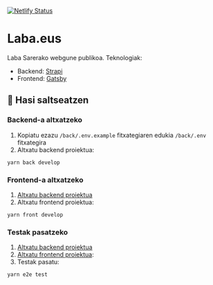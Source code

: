 [![Netlify Status](https://api.netlify.com/api/v1/badges/3e9ed70d-2f4b-4152-9aaf-1129570d01b4/deploy-status)](https://app.netlify.com/sites/laba-webgunea/deploys)

# Laba.eus

Laba Sarerako webgune publikoa. Teknologiak:

- Backend: [Strapi](https://strapi.io/resource-center)
- Frontend: [Gatsby](https://www.gatsbyjs.com/docs)

## 👀 Hasi saltseatzen

### Backend-a altxatzeko

1. Kopiatu ezazu `/back/.env.example` fitxategiaren edukia `/back/.env` fitxategira
2. Altxatu backend proiektua:

```
yarn back develop
```

### Frontend-a altxatzeko

1. [Altxatu backend proiektua](#backend-a-altxatzeko)
2. Altxatu frontend proiektua:

```
yarn front develop
```

### Testak pasatzeko

1. [Altxatu backend proiektua](#backend-a-altxatzeko)
2. [Altxatu frontend proiektua](#frontend-a-altxatzeko):
3. Testak pasatu:

```
yarn e2e test
```
